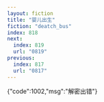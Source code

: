 ```yaml
---
layout: fiction
title: "婴儿出生"
fiction: "deatch_bus"
index: 818
next:
  index: 819
  url: "0819"
previous:
  index: 817
  url: "0817"
---
```

{"code":1002,"msg":"解密出错"}